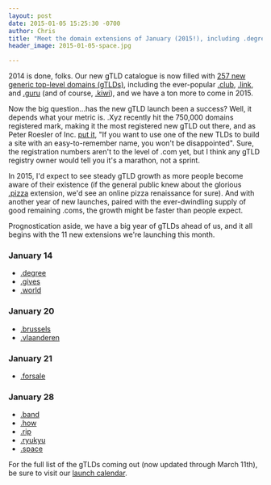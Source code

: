 ```yaml
---
layout: post
date: 2015-01-05 15:25:30 -0700
author: Chris
title: "Meet the domain extensions of January (2015!), including .degree, .space, and .band"
header_image: 2015-01-05-space.jpg

---
```


<!-- excerpt -->

2014 is done, folks. Our new gTLD catalogue is now filled with [257 new generic top-level domains (gTLDs)](https://iwantmyname.com/domains/new-gtld-domain-extensions), including the ever-popular [.club](https://iwantmyname.com/domains/dot-club), [.link](https://iwantmyname.com/domains/dot-link), and [.guru](https://iwantmyname.com/domains/dot-guru) (and of course, [.kiwi](https://iwantmyname.com/domains/dot-kiwi)), and we have a ton more to come in 2015. 

Now the big question...has the new gTLD launch been a success? Well, it depends what your metric is. .Xyz recently hit the 750,000 domains registered mark, making it the most registered new gTLD out there, and as Peter Roesler of Inc. [put it](http://www.inc.com/peter-roesler/will-new-top-level-domains-matter-in-2015.html), "If you want to use one of the new TLDs to build a site with an easy-to-remember name, you won't be disappointed". Sure, the registration numbers aren't to the level of .com yet, but I think any gTLD registry owner would tell you it's a marathon, not a sprint. 

In 2015, I'd expect to see steady gTLD growth as more people become aware of their existence (if the general public knew about the glorious [.pizza](https://iwantmyname.com/domains/dot-pizza) extension, we'd see an online pizza renaissance for sure). And with another year of new launches, paired with the ever-dwindling supply of good remaining .coms, the growth might be faster than people expect. 

Prognostication aside, we have a big year of gTLDs ahead of us, and it all begins with the 11 new extensions we're launching this month. 

<!-- /excerpt -->

### January 14

+ [.degree](https://iwantmyname.com/domains/dot-degree)
+ [.gives](https://iwantmyname.com/domains/dot-gives)
+ [.world](https://iwantmyname.com/domains/dot-world)

### January 20

+ [.brussels](https://iwantmyname.com/domains/dot-brussels)
+ [.vlaanderen](https://iwantmyname.com/domains/dot-vlaanderen)

### January 21

+ [.forsale](https://iwantmyname.com/domains/dot-forsale)

### January 28

+ [.band](https://iwantmyname.com/domains/dot-band)
+ [.how](https://iwantmyname.com/domains/dot-how)
+ [.rip](https://iwantmyname.com/domains/dot-rip)
+ [.ryukyu](https://iwantmyname.com/domains/dot-ryukyu)
+ [.space](https://iwantmyname.com/domains/dot-space)

For the full list of the gTLDs coming out (now updated through March 11th), be sure to visit our [launch calendar](https://iwantmyname.com/domains/new-gtld-launch-dates).
